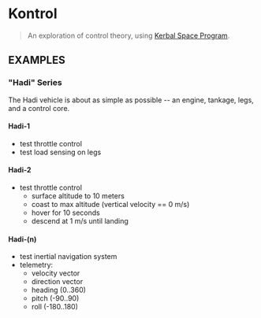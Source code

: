 # Kontrol

> An exploration of control theory, using
> [Kerbal Space Program](https://www.kerbalspaceprogram.com).

## EXAMPLES

### "Hadi" Series

The Hadi vehicle is about as simple as possible -- an engine, tankage, legs, and a control core.

#### Hadi-1

* test throttle control
* test load sensing on legs

#### Hadi-2

* test throttle control
  * surface altitude to 10 meters
  * coast to max altitude (vertical velocity == 0 m/s)
  * hover for 10 seconds
  * descend at 1 m/s until landing

#### Hadi-(n)

* test inertial navigation system
* telemetry:
  * velocity vector
  * direction vector
  * heading (0..360)
  * pitch (-90..90)
  * roll (-180..180)
